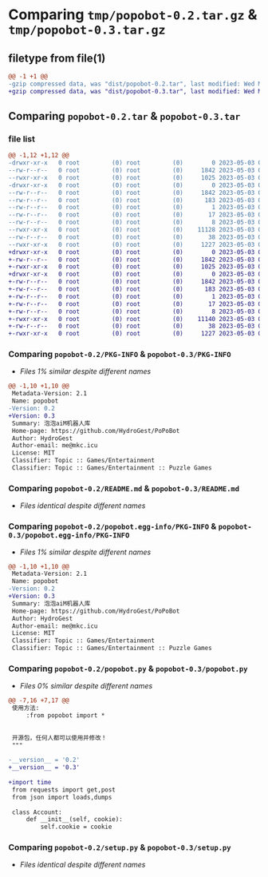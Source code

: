 # Comparing `tmp/popobot-0.2.tar.gz` & `tmp/popobot-0.3.tar.gz`

## filetype from file(1)

```diff
@@ -1 +1 @@
-gzip compressed data, was "dist/popobot-0.2.tar", last modified: Wed May  3 05:14:45 2023, max compression
+gzip compressed data, was "dist/popobot-0.3.tar", last modified: Wed May  3 05:26:36 2023, max compression
```

## Comparing `popobot-0.2.tar` & `popobot-0.3.tar`

### file list

```diff
@@ -1,12 +1,12 @@
-drwxr-xr-x   0 root         (0) root         (0)        0 2023-05-03 05:14:45.000000 popobot-0.2/
--rw-r--r--   0 root         (0) root         (0)     1842 2023-05-03 05:14:45.000000 popobot-0.2/PKG-INFO
--rwxr-xr-x   0 root         (0) root         (0)     1025 2023-05-03 04:01:13.000000 popobot-0.2/README.md
-drwxr-xr-x   0 root         (0) root         (0)        0 2023-05-03 05:14:45.000000 popobot-0.2/popobot.egg-info/
--rw-r--r--   0 root         (0) root         (0)     1842 2023-05-03 05:14:45.000000 popobot-0.2/popobot.egg-info/PKG-INFO
--rw-r--r--   0 root         (0) root         (0)      183 2023-05-03 05:14:45.000000 popobot-0.2/popobot.egg-info/SOURCES.txt
--rw-r--r--   0 root         (0) root         (0)        1 2023-05-03 05:14:45.000000 popobot-0.2/popobot.egg-info/dependency_links.txt
--rw-r--r--   0 root         (0) root         (0)       17 2023-05-03 05:14:45.000000 popobot-0.2/popobot.egg-info/requires.txt
--rw-r--r--   0 root         (0) root         (0)        8 2023-05-03 05:14:45.000000 popobot-0.2/popobot.egg-info/top_level.txt
--rwxr-xr-x   0 root         (0) root         (0)    11128 2023-05-03 05:12:37.000000 popobot-0.2/popobot.py
--rw-r--r--   0 root         (0) root         (0)       38 2023-05-03 05:14:45.000000 popobot-0.2/setup.cfg
--rwxr-xr-x   0 root         (0) root         (0)     1227 2023-05-03 04:09:16.000000 popobot-0.2/setup.py
+drwxr-xr-x   0 root         (0) root         (0)        0 2023-05-03 05:26:36.000000 popobot-0.3/
+-rw-r--r--   0 root         (0) root         (0)     1842 2023-05-03 05:26:36.000000 popobot-0.3/PKG-INFO
+-rwxr-xr-x   0 root         (0) root         (0)     1025 2023-05-03 04:01:13.000000 popobot-0.3/README.md
+drwxr-xr-x   0 root         (0) root         (0)        0 2023-05-03 05:26:36.000000 popobot-0.3/popobot.egg-info/
+-rw-r--r--   0 root         (0) root         (0)     1842 2023-05-03 05:26:36.000000 popobot-0.3/popobot.egg-info/PKG-INFO
+-rw-r--r--   0 root         (0) root         (0)      183 2023-05-03 05:26:36.000000 popobot-0.3/popobot.egg-info/SOURCES.txt
+-rw-r--r--   0 root         (0) root         (0)        1 2023-05-03 05:26:36.000000 popobot-0.3/popobot.egg-info/dependency_links.txt
+-rw-r--r--   0 root         (0) root         (0)       17 2023-05-03 05:26:36.000000 popobot-0.3/popobot.egg-info/requires.txt
+-rw-r--r--   0 root         (0) root         (0)        8 2023-05-03 05:26:36.000000 popobot-0.3/popobot.egg-info/top_level.txt
+-rwxr-xr-x   0 root         (0) root         (0)    11140 2023-05-03 05:26:07.000000 popobot-0.3/popobot.py
+-rw-r--r--   0 root         (0) root         (0)       38 2023-05-03 05:26:36.000000 popobot-0.3/setup.cfg
+-rwxr-xr-x   0 root         (0) root         (0)     1227 2023-05-03 04:09:16.000000 popobot-0.3/setup.py
```

### Comparing `popobot-0.2/PKG-INFO` & `popobot-0.3/PKG-INFO`

 * *Files 1% similar despite different names*

```diff
@@ -1,10 +1,10 @@
 Metadata-Version: 2.1
 Name: popobot
-Version: 0.2
+Version: 0.3
 Summary: 泡泡aiM机器人库
 Home-page: https://github.com/HydroGest/PoPoBot
 Author: HydroGest
 Author-email: me@mkc.icu
 License: MIT
 Classifier: Topic :: Games/Entertainment 
 Classifier: Topic :: Games/Entertainment :: Puzzle Games
```

### Comparing `popobot-0.2/README.md` & `popobot-0.3/README.md`

 * *Files identical despite different names*

### Comparing `popobot-0.2/popobot.egg-info/PKG-INFO` & `popobot-0.3/popobot.egg-info/PKG-INFO`

 * *Files 1% similar despite different names*

```diff
@@ -1,10 +1,10 @@
 Metadata-Version: 2.1
 Name: popobot
-Version: 0.2
+Version: 0.3
 Summary: 泡泡aiM机器人库
 Home-page: https://github.com/HydroGest/PoPoBot
 Author: HydroGest
 Author-email: me@mkc.icu
 License: MIT
 Classifier: Topic :: Games/Entertainment 
 Classifier: Topic :: Games/Entertainment :: Puzzle Games
```

### Comparing `popobot-0.2/popobot.py` & `popobot-0.3/popobot.py`

 * *Files 0% similar despite different names*

```diff
@@ -7,16 +7,17 @@
 使用方法:
     :from popobot import *
     
 
 开源包，任何人都可以使用并修改！
 """
 
-__version__ = '0.2'
+__version__ = '0.3'
 
+import time
 from requests import get,post
 from json import loads,dumps
 
 class Account:
     def __init__(self, cookie):
         self.cookie = cookie
```

### Comparing `popobot-0.2/setup.py` & `popobot-0.3/setup.py`

 * *Files identical despite different names*

